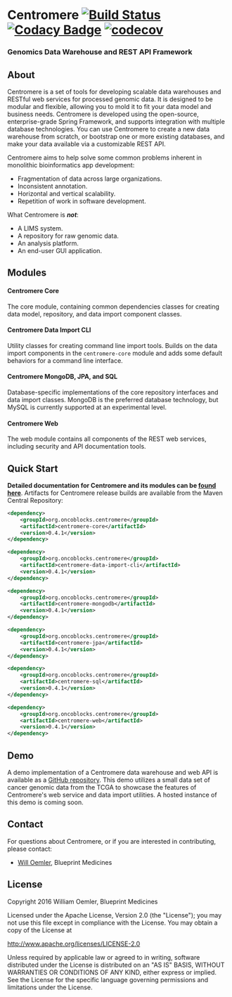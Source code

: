 # Centromere [![Build Status](https://travis-ci.org/blueprintmedicines/centromere.svg?branch=master)](https://travis-ci.org/blueprintmedicines/centromere)  [![Codacy Badge](https://api.codacy.com/project/badge/Grade/5ab173c39407432695f6a5b268135a27)](https://www.codacy.com/app/willoemler/centromere?utm_source=github.com&amp;utm_medium=referral&amp;utm_content=blueprintmedicines/centromere&amp;utm_campaign=Badge_Grade)  [![codecov](https://codecov.io/gh/blueprintmedicines/centromere/branch/master/graph/badge.svg)](https://codecov.io/gh/blueprintmedicines/centromere)

### Genomics Data Warehouse and REST API Framework

## About

Centromere is a set of tools for developing scalable data warehouses and RESTful web services for processed genomic data.  It is designed to be modular and flexible, allowing you to mold it to fit your data model and business needs. Centromere is developed using the open-source, enterprise-grade Spring Framework, and supports integration with multiple database technologies.  You can use Centromere to create a new data warehouse from scratch, or bootstrap one or more existing databases, and make your data available via a customizable REST API.

Centromere aims to help solve some common problems inherent in monolithic bioinformatics app development:
- Fragmentation of data across large organizations.
- Inconsistent annotation.
- Horizontal and vertical scalability.
- Repetition of work in software development.

What Centromere is _**not**_:
- A LIMS system.
- A repository for raw genomic data.
- An analysis platform.
- An end-user GUI application.

## Modules

#### Centromere Core

The core module, containing common dependencies classes for creating data model, repository, and data import component classes.

#### Centromere Data Import CLI

Utility classes for creating command line import tools.  Builds on the data import components in the `centromere-core` module and adds some default behaviors for a command line interface.

#### Centromere MongoDB, JPA, and SQL

Database-specific implementations of the core repository interfaces and data import classes.  MongoDB is the preferred database technology, but MySQL is currently supported at an experimental level.

#### Centromere Web

The web module contains all components of the REST web services, including security and API documentation tools.

## Quick Start
**Detailed documentation for Centromere and its modules can be [found here](https://github.com/blueprintmedicines/centromere/blob/master/docs/documentation.md)**.  Artifacts for Centromere release builds are available from the Maven Central Repository:

```xml
<dependency>
    <groupId>org.oncoblocks.centromere</groupId>
    <artifactId>centromere-core</artifactId>
    <version>0.4.1</version>
</dependency>

<dependency>
    <groupId>org.oncoblocks.centromere</groupId>
    <artifactId>centromere-data-import-cli</artifactId>
    <version>0.4.1</version>
</dependency>

<dependency>
    <groupId>org.oncoblocks.centromere</groupId>
    <artifactId>centromere-mongodb</artifactId>
    <version>0.4.1</version>
</dependency>

<dependency>
    <groupId>org.oncoblocks.centromere</groupId>
    <artifactId>centromere-jpa</artifactId>
    <version>0.4.1</version>
</dependency>

<dependency>
    <groupId>org.oncoblocks.centromere</groupId>
    <artifactId>centromere-sql</artifactId>
    <version>0.4.1</version>
</dependency>

<dependency>
    <groupId>org.oncoblocks.centromere</groupId>
    <artifactId>centromere-web</artifactId>
    <version>0.4.1</version>
</dependency>
```

## Demo

A demo implementation of a Centromere data warehouse and web API is available as a [GitHub repository](https://github.com/blueprintmedicines/centromere-demo).  This demo utilizes a small data set of cancer genomic data from the TCGA to showcase the features of Centromere's web service and data import utilities.  A hosted instance of this demo is coming soon.

## Contact

For questions about Centromere, or if you are interested in contributing, please contact:
  - [Will Oemler](mailto:woemler@blueprintmedicines.com), Blueprint Medicines

## License

Copyright 2016 William Oemler, Blueprint Medicines

Licensed under the Apache License, Version 2.0 (the "License");
you may not use this file except in compliance with the License.
You may obtain a copy of the License at

http://www.apache.org/licenses/LICENSE-2.0

Unless required by applicable law or agreed to in writing, software
distributed under the License is distributed on an "AS IS" BASIS,
WITHOUT WARRANTIES OR CONDITIONS OF ANY KIND, either express or implied.
See the License for the specific language governing permissions and
limitations under the License.
